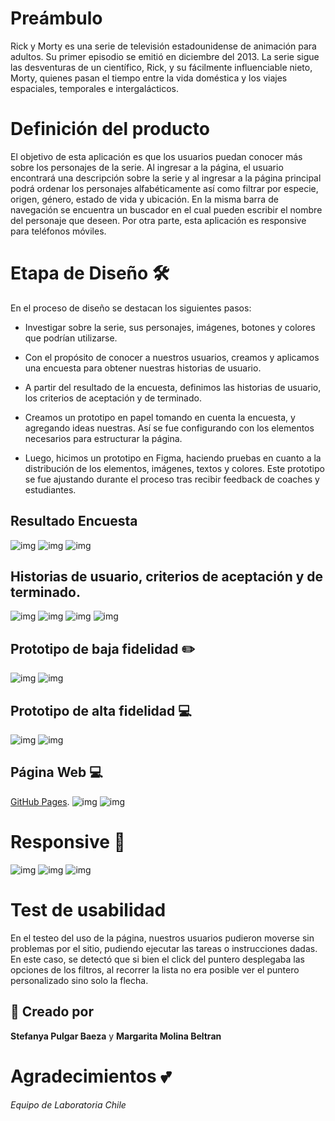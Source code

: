 # Preámbulo
Rick y Morty es una serie de televisión estadounidense de animación para adultos. Su primer episodio se emitió en diciembre del 2013. La serie sigue las desventuras de un científico, Rick, y su fácilmente influenciable nieto, Morty, quienes pasan el tiempo entre la vida doméstica y los viajes espaciales, temporales e intergalácticos. 

# Definición del producto
El objetivo de esta aplicación es que los usuarios puedan conocer más sobre los personajes de la serie. Al ingresar a la página, el usuario encontrará una descripción sobre la serie y al ingresar a la página principal podrá ordenar los personajes alfabéticamente así como filtrar por especie, origen, género, estado de vida y ubicación. En la misma barra de navegación se encuentra un buscador en el cual pueden escribir el nombre del personaje que deseen. 
Por otra parte, esta aplicación es responsive para teléfonos móviles. 

# Etapa de Diseño :hammer_and_wrench:
En el proceso de diseño se destacan los siguientes pasos:

* Investigar sobre la serie, sus personajes, imágenes, botones y colores que podrían utilizarse.

* Con el propósito de conocer a nuestros usuarios, creamos y aplicamos una encuesta para obtener nuestras historias de usuario. 

* A partir del resultado de la encuesta, definimos las historias de usuario, los criterios de aceptación y de terminado. 

* Creamos un prototipo en papel tomando en cuenta la encuesta, y agregando ideas nuestras. Así se fue configurando con los elementos necesarios para estructurar la página.

* Luego, hicimos un prototipo en Figma, haciendo pruebas en cuanto a la distribución de los elementos, imágenes, textos y colores. Este prototipo se fue ajustando durante el proceso tras recibir feedback de coaches y estudiantes. 

## Resultado Encuesta
![img](https://i.imgur.com/HamPmJR.png)
![img](https://i.imgur.com/BYlpP7D.png)
![img](https://i.imgur.com/N2l5myv.png)

## Historias de usuario, criterios de aceptación y de terminado. 
![img](https://i.imgur.com/4W1j8FL.jpg)
![img](https://i.imgur.com/hMXOqJN.jpg)
![img](https://i.imgur.com/2lbTWGy.jpg)
![img](https://i.imgur.com/RJ6YjSd.jpg)

## Prototipo de baja fidelidad :pencil2:
![img](https://i.imgur.com/eQBT3Vt.jpg)
![img](https://i.imgur.com/OCuZitd.jpg)

## Prototipo de alta fidelidad :computer:
![img](https://i.imgur.com/Lfs4YuV.png)
![img](https://i.imgur.com/ttC3T5Z.png)

## Página Web :computer:
[GitHub Pages](https://margaritamolina.github.io/SCL018-data-lovers/src/).
![img](https://i.imgur.com/igCIESu.png)
![img](https://i.imgur.com/D7CLxeU.png)


# Responsive :iphone:
![img](https://i.imgur.com/WAzXEiB.png)
![img](https://i.imgur.com/T2Wmyu2.png)
![img](https://i.imgur.com/Agh70sb.png)

# Test de usabilidad
En el testeo del uso de la página, nuestros usuarios pudieron moverse sin problemas por el sitio, pudiendo ejecutar las tareas o instrucciones dadas. En este caso, se detectó que si bien el click del puntero desplegaba las opciones de los filtros, al recorrer la lista no era posible ver el puntero personalizado sino solo la flecha. 

## :pencil: Creado por
**Stefanya Pulgar Baeza** y
**Margarita Molina Beltran**

# Agradecimientos :two_hearts:
_Equipo de Laboratoria Chile_